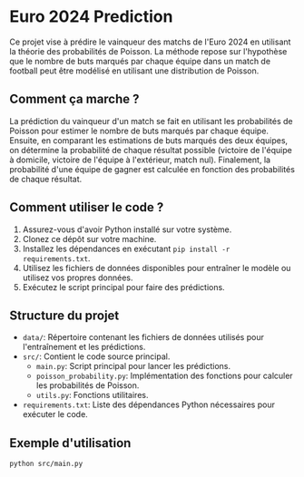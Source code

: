 # Euro 2024 Prediction

Ce projet vise à prédire le vainqueur des matchs de l'Euro 2024 en utilisant la théorie des probabilités de Poisson. La méthode repose sur l'hypothèse que le nombre de buts marqués par chaque équipe dans un match de football peut être modélisé en utilisant une distribution de Poisson.

## Comment ça marche ?

La prédiction du vainqueur d'un match se fait en utilisant les probabilités de Poisson pour estimer le nombre de buts marqués par chaque équipe. Ensuite, en comparant les estimations de buts marqués des deux équipes, on détermine la probabilité de chaque résultat possible (victoire de l'équipe à domicile, victoire de l'équipe à l'extérieur, match nul). Finalement, la probabilité d'une équipe de gagner est calculée en fonction des probabilités de chaque résultat.

## Comment utiliser le code ?

1. Assurez-vous d'avoir Python installé sur votre système.
2. Clonez ce dépôt sur votre machine.
3. Installez les dépendances en exécutant `pip install -r requirements.txt`.
4. Utilisez les fichiers de données disponibles pour entraîner le modèle ou utilisez vos propres données.
5. Exécutez le script principal pour faire des prédictions.

## Structure du projet

- `data/`: Répertoire contenant les fichiers de données utilisés pour l'entraînement et les prédictions.
- `src/`: Contient le code source principal.
  - `main.py`: Script principal pour lancer les prédictions.
  - `poisson_probability.py`: Implémentation des fonctions pour calculer les probabilités de Poisson.
  - `utils.py`: Fonctions utilitaires.
- `requirements.txt`: Liste des dépendances Python nécessaires pour exécuter le code.

## Exemple d'utilisation

```bash
python src/main.py
